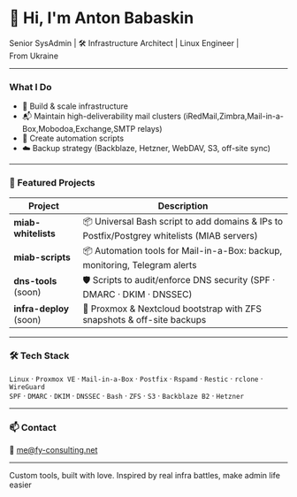 # 👋 Hi, I'm Anton Babaskin

Senior SysAdmin | 🛠️ Infrastructure Architect | Linux Engineer |  
From Ukraine

---

### What I Do

- 🧵 Build & scale infrastructure 
- 📬 Maintain high-deliverability mail clusters (iRedMail,Zimbra,Mail-in-a-Box,Mobodoa,Exchange,SMTP relays)
- 🧰 Create automation scripts 
- ☁️ Backup strategy (Backblaze, Hetzner, WebDAV, S3, off-site sync)


---

### 🔧 Featured Projects

| Project              | Description                                                                                  |
|----------------------|----------------------------------------------------------------------------------------------|
| **miab-whitelists**  | 📦 Universal Bash script to add domains & IPs to Postfix/Postgrey whitelists (MIAB servers)  |
| **miab-scripts**     | 📦 Automation tools for Mail-in-a-Box: backup, monitoring, Telegram alerts                   |
| **dns-tools** (soon) | 🛡️ Scripts to audit/enforce DNS security (SPF · DMARC · DKIM · DNSSEC)                      |
| **infra-deploy** (soon) | 🧱 Proxmox & Nextcloud bootstrap with ZFS snapshots & off-site backups                   |



---

### 🛠️ Tech Stack

`Linux` · `Proxmox VE` · `Mail-in-a-Box` · `Postfix` · `Rspamd` · `Restic` · `rclone` · `WireGuard`  
`SPF` · `DMARC` · `DKIM` · `DNSSEC` · `Bash` · `ZFS` · `S3` · `Backblaze B2` · `Hetzner`

---

### 📫 Contact

📧 me@fy-consulting.net  

---

Custom tools, built with love. Inspired by real infra battles, make admin life easier
